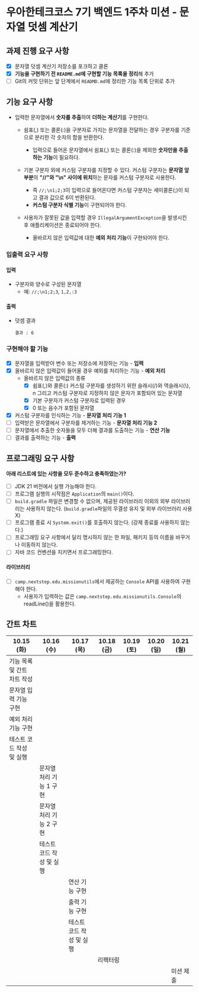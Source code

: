 # 우아한테크코스 7기 백엔드 1주차 미션 - 문자열 덧셈 계산기

## 과제 진행 요구 사항

- [x] 문자열 덧셈 계산기 저장소를 포크하고 클론
- [x] **기능을 구현하기 전 `README.md`에 구현할 기능 목록을 정리**해 추가
- [ ] Git의 커밋 단위는 앞 단계에서 `READMD.md`에 정리한 기능 목록 단위로 추가

## 기능 요구 사항

- 입력한 문자열에서 **숫자를 추출**하여 **더하는 계산기**를 구현한다.

  - 쉼표(,) 또는 콜론(:)을 구분자로 가지는 문자열을 전달하는 경우 구분자를 기준으로 분리한 각 숫자의 합을 반환한다.
    - 입력으로 들어온 문자열에서 쉼표(,) 또는 콜론(:)을 제외한 **숫자만을 추출하는 기능**이 필요하다.

  - 기본 구분자 외에 커스텀 구분자를 지정할 수 있다. 커스텀 구분자는 **문자열 앞부분**의 **"//"와 "\n" 사이에 위치**하는 문자를 커스텀 구분자로 사용한다.
    - 즉 `//;\n1;2;3`이 입력으로 들어온다면 커스텀 구분자는 세미콜론(;)이 되고 결과 값으로 6이 반환된다.
    - **커스텀 구분자 식별 기능**이 구현되어야 한다.

  - 사용자가 잘못된 값을 입력할 경우 `IllegalArgumentException`을 발생시킨 후 애플리케이션은 종료되어야 한다.
    - 올바르지 않은 입력값에 대한 **예외 처리 기능**이 구현되어야 한다.

### 입출력 요구 사항

#### 입력

- 구분자와 양수로 구성된 문자열
  - 예: `//;\n1;2;3`, `1,2,:3`

#### 출력

- 덧셈 결과

  ```
  결과 : 6
  ```

### 구현해야 할 기능

- [x] 문자열을 입력받아 변수 또는 저장소에 저장하는 기능 - **입력**
- [x] 올바르지 않은 입력값이 들어올 경우 예외를 처리하는 기능 - **예외 처리**
  - 올바르지 않은 입력값의 종류
    - [x] 쉼표(,)와 콜론(:) 커스텀 구분자를 생성하기 위한 슬래시(/)와 역슬래시(\\), n 그리고 커스텀 구분자로 지정하지 않은 문자가 포함되어 있는 문자열
    - [x] 기본 구분자가 커스텀 구분자로 입력된 경우
    - [x] 0 또는 음수가 포함된 문자열
- [x] 커스텀 구분자를 인식하는 기능 - **문자열 처리 기능 1**
- [ ] 입력받은 문자열에서 구분자를 제거하는 기능 - **문자열 처리 기능 2**
- [ ] 문자열에서 추출한 숫자들을 모두 더해 결과를 도출하는 기능 - **연산 기능**
- [ ] 결과를 출력하는 기능 - **출력**

## 프로그래밍 요구 사항

**아래 리스트에 있는 사항을 모두 준수하고 충족하였는가?**

- [ ] JDK 21 버전에서 실행 가능해야 한다.
- [ ] 프로그램 실행의 시작점은 `Application`의 `main()`이다.
- [ ] `build.gradle` 파일은 변경할 수 없으며, 제공된 라이브러리 이외의 외부 라이브러리는 사용하지 않는다. (`build.gradle`파일의 무결성 유지 및 외부 라이브러리 사용 X)
- [ ] 프로그램 종료 시 `System.exit()`를 호출하지 않는다. (강제 종료를 사용하지 않는다.)
- [ ] 프로그래밍 요구 사항에서 달리 명시하지 않는 한 파일, 패키지 등의 이름을 바꾸거나 이동하지 않는다.
- [ ] 자바 코드 컨벤션을 지키면서 프로그래밍한다.

#### 라이브러리

- [ ] `camp.nextstep.edu.missionutils`에서 제공하는 `Console` API를 사용하여 구현해야 한다.
  - 사용자가 입력하는 값은 `camp.nextstep.edu.missionutils.Console`의 readLine()을 활용한다.

## 간트 차트

<table>
  <thead>
    <th>10.15 (화)</th>
  	<th>10.16 (수)</th>
   	<th>10.17 (목)</th>
   	<th>10.18 (금)</th>
    <th>10.19 (토)</th>
    <th>10.20 (일)</th>
    <th>10.21 (월)</th>
  </thead>
  <tbody>
    <tr>
      <td>기능 목록 및 간트 차트 작성</td>
      <td></td>
      <td></td>
      <td></td>
      <td></td>
      <td></td>
      <td></td>
    </tr>
    <tr>
      <td>문자열 입력 기능 구현</td>
      <td></td>
      <td></td>
      <td></td>
      <td></td>
      <td></td>
      <td></td>
    </tr>
    <tr>
      <td>예외 처리 기능 구현</td>
      <td></td>
      <td></td>
      <td></td>
      <td></td>
      <td></td>
      <td></td>
    </tr>
    <tr>
    	<td>테스트 코드 작성 및 실행</td>
      <td></td>
      <td></td>
      <td></td>
      <td></td>
      <td></td>
      <td></td>
    </tr>
    <tr>
      <td></td>
      <td>문자열 처리 기능 1 구현</td>
      <td></td>
      <td></td>
      <td></td>
      <td></td>
      <td></td>
    </tr>
    <tr>
      <td></td>
      <td>문자열 처리 기능 2 구현</td>
      <td></td>
      <td></td>
      <td></td>
      <td></td>
      <td></td>
    </tr>
    <tr>
      <td></td>
      <td>테스트 코드 작성 및 실행</td>
      <td></td>
      <td></td>
      <td></td>
      <td></td>
      <td></td>
    </tr>
    <tr>
    	<td></td>
      <td></td>
      <td>연산 기능 구현</td>
      <td></td>
      <td></td>
      <td></td>
      <td></td>
    </tr>
    <tr>
      <td></td>
      <td></td>
      <td>출력 기능 구현</td>
      <td></td>
      <td></td>
      <td></td>
      <td></td>
    </tr>
    <tr>
      <td></td>
      <td></td>
      <td>테스트 코드 작성 및 실행</td>
      <td></td>
      <td></td>
      <td></td>
      <td></td>
    </tr>
    <tr>
      <td></td>
      <td></td>
      <td></td>
      <td colspan='4'>리팩터링</td>
    </tr>
    <tr>
      <td></td>
      <td></td>
      <td></td>
      <td></td>
      <td></td>
      <td></td>
      <td>미션 제출</td>
    </tr>
  </tbody>
</table>


